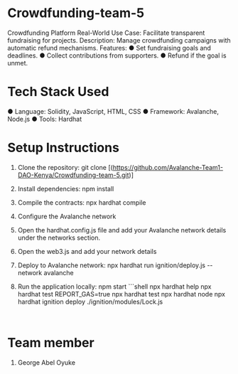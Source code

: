 # Crowdfunding-team-5
Crowdfunding Platform Real-World Use Case: Facilitate transparent fundraising for projects. 
Description: Manage crowdfunding campaigns with automatic refund mechanisms. 
Features: 
● Set fundraising goals and deadlines. 
● Collect contributions from supporters. 
● Refund if the goal is unmet.

# Tech Stack Used
● ​Language: Solidity, JavaScript, HTML, CSS
● ​Framework: Avalanche, Node.js
● ​Tools: Hardhat

# Setup Instructions

1. ​Clone the repository: git clone [(https://github.com/Avalanche-Team1-DAO-Kenya/Crowdfunding-team-5.git)]

2. ​Install dependencies: npm install

3. ​Compile the contracts: npx hardhat compile

4. ​Configure the Avalanche network

5. ​Open the hardhat.config.js file and add your Avalanche network details under the networks section.

6. Open the web3.js and add your network details

7. ​Deploy to Avalanche network: npx hardhat run ignition/deploy.js --network avalanche

8. ​Run the application locally: npm start
       ```shell
      npx hardhat help
      npx hardhat test
      REPORT_GAS=true npx hardhat test
      npx hardhat node
      npx hardhat ignition deploy ./ignition/modules/Lock.js
      ```
   

# Team member
1. George Abel Oyuke
